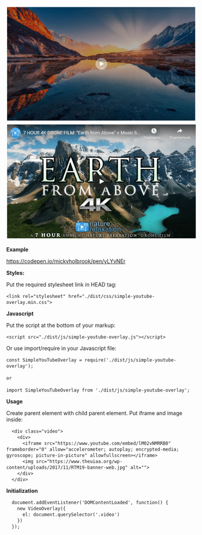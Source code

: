<img src="docs-images/image1.png">

<img src="docs-images/image2.png">

**Example**

https://codepen.io/mickyholbrook/pen/yLYvNEr

**Styles:**
  
  Put the required stylesheet link in HEAD tag:
  
    <link rel="stylesheet" href="./dist/css/simple-youtube-overlay.min.css">
    
**Javascript**    
    
Put the script at the bottom of your markup: 

    <script src="./dist/js/simple-youtube-overlay.js"></script>    
   
Or use import/require in your Javascript file:
    
    const SimpleYouTubeOverlay = require('./dist/js/simple-youtube-overlay');
    
    or
    
    import SimpleYouTubeOverlay from './dist/js/simple-youtube-overlay';
 
**Usage**
     
Create parent element with child parent element. Put iframe and image inside: 
          
      <div class="video">
        <div>
          <iframe src="https://www.youtube.com/embed/lM02vNMRRB0" frameborder="0" allow="accelerometer; autoplay; encrypted-media; gyroscope; picture-in-picture" allowfullscreen></iframe>
          <img src="https://www.theuiaa.org/wp-content/uploads/2017/11/RTM19-banner-web.jpg" alt="">
        </div>
      </div>
         
**Initialization**
 
      document.addEventListener('DOMContentLoaded', function() {
        new VideoOverlay({
          el: document.querySelector('.video')
        })
      });
